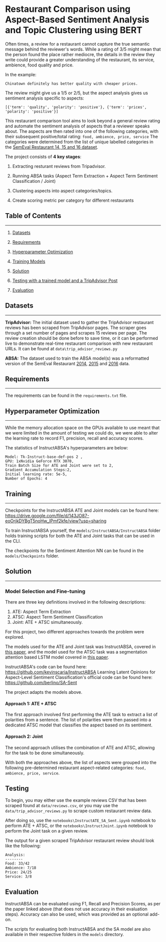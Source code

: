 # Restaurant Comparison using Aspect-Based Sentiment Analysis and Topic Clustering using BERT

Often times, a review for a restaurant cannot capture the true semantic message behind the reviewer's words. While a rating of 3/5 might mean that the person found the place rather mediocre, the details in the review they write could provide a greater understanding of the restaurant, its service, ambience, food quality and price. 

In the example:
```
Chinatown definitely has better quality with cheaper prices.
```
The review might give us a 1/5 or 2/5, but the aspect analysis gives us sentiment analysis specific to aspects:
```
[{'term': 'quality', 'polarity': 'positive'}, {'term': 'prices', 'polarity': 'positive'}]
```

This restaurant comparison tool aims to look beyond a general review rating and automate the sentiment analysis of aspects that a reviewer speaks about. The aspects are then rated into one of the following categories, with their subsequent positive/total rating: `food, ambience, price, service` The categories were determined from the list of unique labelled categories in the [SemEval Restaurant 14, 15 and 16 dataset](#datasets).


The project consists of <strong>4 key stages</strong>:

1. Extracting resturant reviews from Tripadvisor.

2. Running ABSA tasks (Aspect Term Extraction + Aspect Term Sentiment Classification / Joint)

3. Clustering aspects into aspect categories/topics.
4. Create scoring metric per category for different restaurants

## Table of Contents  
---
1. [Datasets](#datasets) 

2. [Requirements](#requirements)  
3. [Hyperparameter Optimization](#hyperparameter-optimization) 

4. [Training Models](#training)  
5. [Solution](#solution)  
6. [Testing with a trained model and a TripAdvisor Post](#testing)  
7. [Evaluation](#evaluation)  

## Datasets
---
<strong>TripAdvisor:</strong> The initial dataset used to gather the TripAdvisor restaurant reviews has been scraped from TripAdvisor pages. The scraper goes through a set number of pages and scrapes 15 reviews per page. The review creation should be done before to save time, or it can be performed live to demonstrate real-time restaurant comparison with new restaurant URLs. It can be found at `data\trip_advisor_reviews.py`

<strong>ABSA:</strong> The dataset used to train the ABSA model(s) was a reformatted version of the SemEval Restaurant [2014](https://alt.qcri.org/semeval2014/task4/), [2015](https://alt.qcri.org/semeval2015/task12/index.php?id=data-and-tools) and [2016](https://alt.qcri.org/semeval2016/task5/) data.

## Requirements
---
The requirements can be found in the `requirements.txt` file. 

## Hyperparameter Optimization
---
While the memory allocation space on the GPUs available to use meant that we were limited in the amount of testing we could do, we were able to alter the learning rate to record F1, precision, recall and accuracy scores.

The statistics of InstructABSA's hyperparameters are below:
```
Model: Tk-Instruct-base-def-pos 2 , 
GPU: 1xNvidia GeForce RTX 3070, 
Train Batch Size for ATE and Joint were set to 2,
Gradient Accumulation Steps:2, 
Initial learning rate: 5e-5,
Number of Epochs: 4
```

## Training
---
Checkpoints for the InstructABSA ATE and Joint models can be found here:
https://drive.google.com/file/d/143JO87-eoOrjkDYBgT5noHw_IPmf2kfe/view?usp=sharing

To train InstructABSA yourself, the `models/InstructABSA/InstructABSA` folder holds training scripts for both the ATE and Joint tasks that can be used in the CLI.

The checkpoints for the Sentiment Attention NN can be found in the `models/Checkpoints` folder. 

## Solution
---
### Model Selection and Fine-tuning

There are three key definitions involved in the following descriptions:

1. ATE: Aspect Term Extraction
2. ATSC: Aspect Term Sentiment Classification
3. Joint: ATE + ATSC simultaneously. 

For this project, two different approaches towards the problem were explored.

The models used for the ATE and Joint task was InstructABSA, covered in [this paper](https://arxiv.org/pdf/2302.08624.pdf), and the model used for the ATSC task was a segmentation attention based LSTM model covered in [this paper](https://ojs.aaai.org/index.php/AAAI/article/view/12020/11879).

InstructABSA's code can be found here: https://github.com/kevinscaria/InstructABSA
Learning Latent Opinions for Aspect-Level Sentiment Classification's official code can be found here: https://github.com/berlino/SA-Sent

The project adapts the models above.

#### Approach 1: ATE + ATSC

The first approach involved first performing the ATE task to extract a list of polarities from a sentence. The list of polarities were then passed into a dedicated ATSC model that classifies the aspect based on its sentiment. 

#### Approach 2: Joint

The second approach utilises the combination of ATE and ATSC, allowing for the task to be done simultaneously. 

With both the approaches above, the list of aspects were grouped into the following pre-determined restaurant aspect-related categories: `food, ambience, price, service`.

## Testing

To begin, you may either use the example reviews CSV that has been scraped found at `data/reviews.csv`, or you may use the `data/trip_advisor_reviews.py` to scrape custom restaurant review data.

After doing so, use the `notebooks\InstructATE_SA_Sent.ipynb` notebook to perform ATE + ATSC, or the `notebooks\InstructJoint.ipynb` notebook to perform the Joint task on a given review.

The output for a given scraped TripAdvisor restaurant review should look like the following:

```
Analysis:
--------
Food: 33/42
Ambience: 7/18
Price: 24/25
Service: 3/8
```

## Evaluation

InstructABSA can be evaluated using F1, Recall and Precision Scores, as per the paper linked above (that does not use accuracy in their evaluation steps). Accuracy can also be used, which was provided as an optional add-on.

The scripts for evaluating both InstructABSA and the SA model are also available in their respective folders in the `models` directory.






